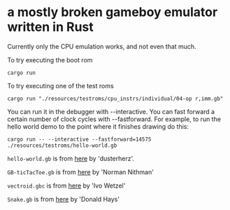 
# a mostly broken gameboy emulator written in Rust

Currently only the CPU emulation works, and not even that much.

To try executing the boot rom

```shell
cargo run
```

To try executing one of the test roms

```shell
cargo run "./resources/testroms/cpu_instrs/individual/04-op r,imm.gb"
```

You can run it in the debugger with --interactive. You can
fast forward a certain number of clock cycles with --fastforward. For example, to run the hello world demo to the point where it finishes drawing do this:
```shell
cargo run -- --interactive --fastforward=14575  ./resources/testroms/hello-world.gb
```



`hello-world.gb` is from [here](https://github.com/dusterherz/gb-hello-world) by 'dusterherz'.

`GB-ticTacToe.gb` is from [here](https://gbhh.avivace.com/game/GB-Tic-Tac-Toe) by 'Norman Nithman'

`vectroid.gbc` is from [here](https://gitlab.com/BonsaiDen/vectroid.gb) by 'Ivo Wetzel'


`Snake.gb` is from [here](https://donaldhays.com/projects/snake/) by 'Donald Hays'
